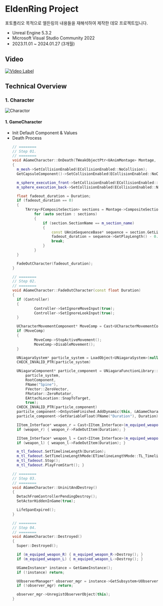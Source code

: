 EldenRing Project
===============================
포토폴리오 목적으로 엘든링의 내용들을 재해석하여 제작한 데모 프로젝트입니다. 

* Unreal Engine 5.3.2
* Microsoft Visual Studio Community 2022
* 2023.11.01 ~ 2024.01.27 (3개월)

Video
----------
[![Video Label](http://img.youtube.com/vi/ZO0a9uATi-o/0.jpg)](https://youtu.be/ZO0a9uATi-o)

Technical Overview
------------------

### 1. Character
![Charactor](https://github.com/yolong1020/EldenRing/assets/87303898/63739cc3-0bff-4242-9309-f3c2f8cea049)
#### 1. GameCharacter
* Init Default Component & Values
* Death Process
  ```C++
  // ========
  // Step 01.
  // ========
  void AGameCharacter::OnDeath(TWeakObjectPtr<UAnimMontage> Montage, const float& Duration)
  {
  	m_mesh->SetCollisionEnabled(ECollisionEnabled::NoCollision);
  	GetCapsuleComponent()->SetCollisionEnabled(ECollisionEnabled::NoCollision);

  	m_sphere_execution_front->SetCollisionEnabled(ECollisionEnabled::NoCollision);
  	m_sphere_execution_back->SetCollisionEnabled(ECollisionEnabled::NoCollision);

  	float fadeout_duration = Duration;
  	if (fadeout_duration == 0)
  	{
  		TArray<FCompositeSection> sections = Montage->CompositeSections;
			for (auto section : sections)
			{
				if (section.SectionName == m_section_name)
				{
					const UAnimSequenceBase* sequence = section.GetLinkedSequence();
					fadeout_duration = sequence->GetPlayLength() - 0.2f;
					break;
				}
			}
  	}

	FadeOutCharacter(fadeout_duration);
  }

  // ========
  // Step 02.
  // ========
  void AGameCharacter::FadeOutCharacter(const float Duration)
  {
  	if (Controller)
  	{
			Controller->SetIgnoreMoveInput(true);
			Controller->SetIgnoreLookInput(true);
  	}

  	UCharacterMovementComponent* MoveComp = Cast<UCharacterMovementComponent>(GetMovementComponent());
  	if (MoveComp)
  	{
			MoveComp->StopActiveMovement();
			MoveComp->DisableMovement();
 	}

  	UNiagaraSystem* particle_system = LoadObject<UNiagaraSystem>(nullptr, TEXT("/Script/Niagara.NiagaraSystem'/Game/Effects/Niagara/NS_FadeOut.NS_FadeOut'"));
  	CHECK_INVALID_PTR(particle_system)

  	UNiagaraComponent* particle_component = UNiagaraFunctionLibrary::SpawnSystemAttached(
		particle_system,
		RootComponent,
		FName("Spine"),
		FVector::ZeroVector,
		FRotator::ZeroRotator,
		EAttachLocation::SnapToTarget,
		true);
  	CHECK_INVALID_PTR(particle_component)
  	particle_component->OnSystemFinished.AddDynamic(this, &AGameCharacter::FinishFadeOut);
  	particle_component->SetVariableFloat(FName("Duration"), Duration);

  	IItem_Interface* weapon_r = Cast<IItem_Interface>(m_equiped_weapon_R);
  	if (weapon_r) { weapon_r->FadeOutItem(Duration); }

  	IItem_Interface* weapon_l = Cast<IItem_Interface>(m_equiped_weapon_L);
  	if (weapon_l) { weapon_l->FadeOutItem(Duration); }

  	m_tl_fadeout.SetTimelineLength(Duration);
  	m_tl_fadeout.SetTimelineLengthMode(ETimelineLengthMode::TL_TimelineLength);
  	m_tl_fadeout.Stop();
  	m_tl_fadeout.PlayFromStart(); }

  // ========
  // Step 03.
  // ========
  void AGameCharacter::UninitAndDestroy()
  {
	DetachFromControllerPendingDestroy();
	SetActorHiddenInGame(true);

	LifeSpanExpired();
  }

  // ========
  // Step 04.
  // ========
  void AGameCharacter::Destroyed()
  {
	Super::Destroyed();

	if (m_equiped_weapon_R) { m_equiped_weapon_R->Destroy(); }
	if (m_equiped_weapon_L) { m_equiped_weapon_L->Destroy(); }

	UGameInstance* instance = GetGameInstance();
	if (!instance) return;

	UObserverManager* observer_mgr = instance->GetSubsystem<UObserverManager>();
	if (!observer_mgr) return;

	observer_mgr->UnregistObserverObject(this);
  }
  ```
